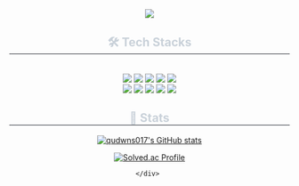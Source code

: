 <div align= "center">
    <img src="https://capsule-render.vercel.app/api?type=waving&color=0:878787,100:383838&height=180&text=Choi%20Byeongjun&animation=twinkling&fontColor=ffffff&fontSize=50" />
</div>
<div align= "center">
    <h2 style="border-bottom: 1px solid #21262d; color: #c9d1d9;"> 🛠️ Tech Stacks </h2> <br> 
    <div style="margin: 0 auto; text-align: center;" align= "center"> <img src="https://img.shields.io/badge/Java-007396?style=for-the-badge&logo=Java&logoColor=white">
        <img src="https://img.shields.io/badge/Spring Boot-6DB33F?style=for-the-badge&logo=Spring Boot&logoColor=white">
        <img src="https://img.shields.io/badge/Javascript-F7DF1E?style=for-the-badge&logo=Javascript&logoColor=white">
        <img src="https://img.shields.io/badge/Node.js-339933?style=for-the-badge&logo=Node.js&logoColor=white">
        <img src="https://img.shields.io/badge/MySQL-4479A1?style=for-the-badge&logo=MySQL&logoColor=white">
        <br/><img src="https://img.shields.io/badge/React-61DAFB?style=for-the-badge&logo=React&logoColor=white">
        <img src="https://img.shields.io/badge/Vercel-000000?style=for-the-badge&logo=Vercel&logoColor=white">
        <img src="https://img.shields.io/badge/Github-181717?style=for-the-badge&logo=Github&logoColor=white">
        <img src="https://img.shields.io/badge/Discord-5865F2?style=for-the-badge&logo=Discord&logoColor=white">
        <img src="https://img.shields.io/badge/Notion-000000?style=for-the-badge&logo=Notion&logoColor=white">
        <br/>
    </div>
</div>
<div align= "center"> 
    <h2 style="border-bottom: 1px solid #21262d; color: #c9d1d9;"> 🏅 Stats </h2>
    <div align= "center">
        
[![qudwns017's GitHub stats](https://github-readme-stats.vercel.app/api?username=qudwns017&include_all_commits=true&theme=nord&hide_border=true&count_private=true)](https://github.com/qudwns017/github-readme-stats)

[![Solved.ac Profile](http://mazassumnida.wtf/api/generate_badge?boj=qudwns017)](https://solved.ac/qudwns017)

    </div> 
</div>

